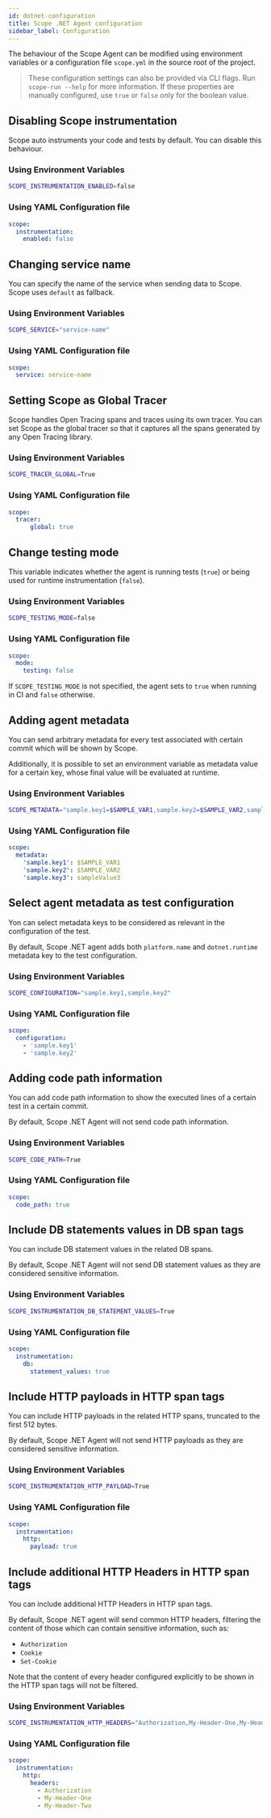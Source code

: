 ```yaml
---
id: dotnet-configuration
title: Scope .NET Agent configuration
sidebar_label: Configuration
---
```


The behaviour of the Scope Agent can be modified using environment variables or a configuration file `scope.yml` in the source root of the project.

> These configuration settings can also be provided via CLI flags. Run `scope-run --help` for more information.
> If these properties are manually configured, use `true` or `false` only for the boolean value.


## Disabling Scope instrumentation

Scope auto instruments your code and tests by default. You can disable this behaviour.

### Using Environment Variables

```sh
SCOPE_INSTRUMENTATION_ENABLED=false
```

### Using YAML Configuration file

```yaml
scope:
  instrumentation:
    enabled: false
```



## Changing service name

You can specify the name of the service when sending data to Scope. Scope uses `default` as fallback.

### Using Environment Variables

```sh
SCOPE_SERVICE="service-name"
```

### Using YAML Configuration file

```yaml
scope:
  service: service-name
```



## Setting Scope as Global Tracer

Scope handles Open Tracing spans and traces using its own tracer. You can set Scope as the global tracer so that it captures all the spans generated by any Open Tracing library. 

### Using Environment Variables

```sh
SCOPE_TRACER_GLOBAL=True
```

### Using YAML Configuration file

```yaml
scope:
  tracer:
      global: true
```



## Change testing mode

This variable indicates whether the agent is running tests (`true`) or being used for runtime instrumentation (`false`).

### Using Environment Variables

```sh
SCOPE_TESTING_MODE=false
```

### Using YAML Configuration file

```yaml
scope:
  mode:
    testing: false
```

If `SCOPE_TESTING_MODE` is not specified, the agent sets to  `true` when running in CI and `false` otherwise.

## Adding agent metadata

You can send arbitrary metadata for every test associated with certain commit which will be shown by Scope.

Additionally, it is possible to set an environment variable as metadata value for a certain key, whose final value will be evaluated at runtime.

### Using Environment Variables

```sh
SCOPE_METADATA="sample.key1=$SAMPLE_VAR1,sample.key2=$SAMPLE_VAR2,sample.key3=sampleValue3"
```

### Using YAML Configuration file

```yaml
scope:
  metadata:
    'sample.key1': $SAMPLE_VAR1
    'sample.key2': $SAMPLE_VAR2
    'sample.key3': sampleValue3
```



## Select agent metadata as test configuration

Yon can select metadata keys to be considered as relevant in the configuration of the test.

By default, Scope .NET agent adds both `platform.name` and `dotnet.runtime` metadata key to the test configuration.

### Using Environment Variables

```sh
SCOPE_CONFIGURATION="sample.key1,sample.key2"
```

### Using YAML Configuration file

```yaml
scope:
  configuration:
    - 'sample.key1'
    - 'sample.key2'
```



## Adding code path information

You can add code path information to show the executed lines of a certain test in a certain commit.

By default, Scope .NET Agent will not send code path information.

### Using Environment Variables

```sh
SCOPE_CODE_PATH=True
```

### Using YAML Configuration file

```yaml
scope:
  code_path: true
```



## Include DB statements values in DB span tags

You can include DB statement values in the related DB spans.

By default, Scope .NET Agent will not send DB statement values as they are considered sensitive information.

### Using Environment Variables

```sh
SCOPE_INSTRUMENTATION_DB_STATEMENT_VALUES=True
```

### Using YAML Configuration file

```yaml
scope:
  instrumentation:
    db:
      statement_values: true
```



## Include HTTP payloads in HTTP span tags

You can include HTTP payloads in the related HTTP spans, truncated to the first 512 bytes.

By default, Scope .NET Agent will not send HTTP payloads as they are considered sensitive information.


### Using Environment Variables

```sh
SCOPE_INSTRUMENTATION_HTTP_PAYLOAD=True
```

### Using YAML Configuration file

```yaml
scope:
  instrumentation:
    http:
      payload: true
```



## Include additional HTTP Headers in HTTP span tags

You can include additional HTTP Headers in HTTP span tags.

By default, Scope .NET agent will send common HTTP headers, filtering the content of those which can contain sensitive information, such as:

- `Authorization`
- `Cookie`
- `Set-Cookie`

Note that the content of every header configured explicitly to be shown in the HTTP span tags will not be filtered. 

### Using Environment Variables

```sh
SCOPE_INSTRUMENTATION_HTTP_HEADERS="Authorization,My-Header-One,My-Header-Two"
```

### Using YAML Configuration file
```yaml
scope:
  instrumentation:
    http:
      headers:
        - Authorization
        - My-Header-One
        - My-Header-Two
```
